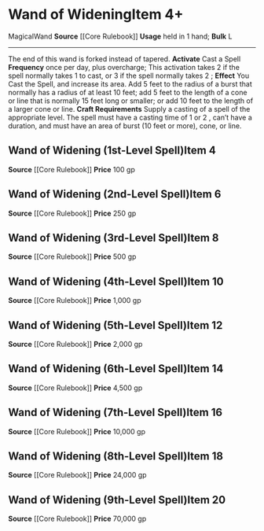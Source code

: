 ﻿---
ac: null
actions: null
alignment: null
base_item: null
bulk: L
burrow_speed: null
climb_speed: null
damage: null
deity: null
duration: null
element: null
favored_weapon: null
fly_speed: null
fortitude: null
frequency: null
hands: null
hardness: null
hp: null
id: '373'
item_category: Wands
item_subcategory: Specialty Wands
land_speed: null
level: '20'
max_speed: null
name: Wand of Widening
onset: null
price: 70,000 gp
range: null
rarity: Common
reflex: null
requirement: null
resistance: null
saving_throw: null
school: null
size: null
source: '[[DATABASE/source/Core Rulebook|Core Rulebook]]'
spell: null
stage: null
subcategory: wand
swim_speed: null
trait:
- '[[DATABASE/trait/Magical|Magical]]'
- '[[DATABASE/trait/Wand|Wand]]'
trigger: null
type: Item
usage: held in 1 hand
weapon_category: null
weapon_group: null
weapon_type: null

---
# Wand of Widening<span class="item-type">Item 4+</span>

<span class="item-trait">Magical</span><span class="item-trait">Wand</span>
**Source** [[Core Rulebook]] 
**Usage** held in 1 hand; **Bulk** L

---
The end of this wand is forked instead of tapered.
**Activate** Cast a Spell **Frequency** once per day, plus overcharge; This activation takes <span class="action-icon">2</span> if the spell normally takes <span class="action-icon">1</span> to cast, or <span class="action-icon">3</span> if the spell normally takes <span class="action-icon">2</span> ; **Effect** You Cast the Spell, and increase its area. Add 5 feet to the radius of a burst that normally has a radius of at least 10 feet; add 5 feet to the length of a cone or line that is normally 15 feet long or smaller; or add 10 feet to the length of a larger cone or line.
**Craft Requirements** Supply a casting of a spell of the appropriate level. The spell must have a casting time of <span class="action-icon">1</span> or <span class="action-icon">2</span> , can’t have a duration, and must have an area of burst (10 feet or more), cone, or line.

## Wand of Widening (1st-Level Spell)<span class="item-type">Item 4</span>

**Source** [[Core Rulebook]] 
**Price** 100 gp

## Wand of Widening (2nd-Level Spell)<span class="item-type">Item 6</span>

**Source** [[Core Rulebook]] 
**Price** 250 gp

## Wand of Widening (3rd-Level Spell)<span class="item-type">Item 8</span>

**Source** [[Core Rulebook]] 
**Price** 500 gp

## Wand of Widening (4th-Level Spell)<span class="item-type">Item 10</span>

**Source** [[Core Rulebook]] 
**Price** 1,000 gp

## Wand of Widening (5th-Level Spell)<span class="item-type">Item 12</span>

**Source** [[Core Rulebook]] 
**Price** 2,000 gp

## Wand of Widening (6th-Level Spell)<span class="item-type">Item 14</span>

**Source** [[Core Rulebook]] 
**Price** 4,500 gp

## Wand of Widening (7th-Level Spell)<span class="item-type">Item 16</span>

**Source** [[Core Rulebook]] 
**Price** 10,000 gp

## Wand of Widening (8th-Level Spell)<span class="item-type">Item 18</span>

**Source** [[Core Rulebook]] 
**Price** 24,000 gp

## Wand of Widening (9th-Level Spell)<span class="item-type">Item 20</span>

**Source** [[Core Rulebook]] 
**Price** 70,000 gp